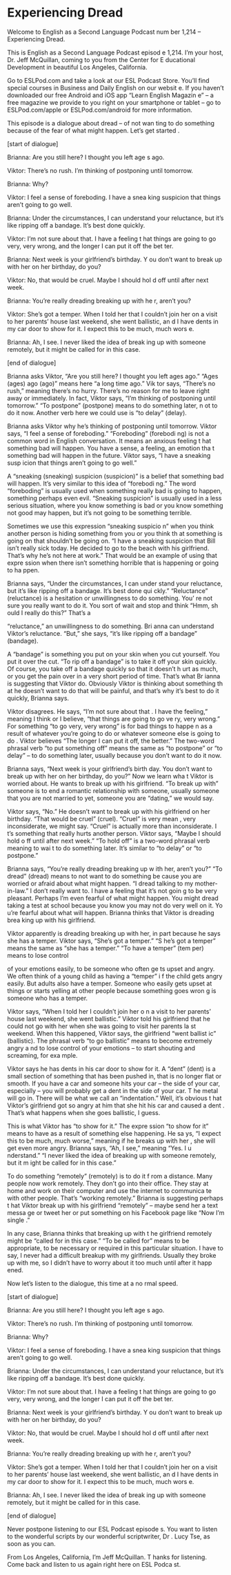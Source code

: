 # Experiencing Dread

Welcome to English as a Second Language Podcast num ber 1,214 – Experiencing Dread.

This is English as a Second Language Podcast episod e 1,214. I’m your host, Dr. Jeff McQuillan, coming to you from the Center for E ducational Development in beautiful Los Angeles, California.

Go to ESLPod.com and take a look at our ESL Podcast  Store. You’ll find special courses in Business and Daily English on our websit e. If you haven’t downloaded our free Android and iOS app “Learn English Magazin e” – a free magazine we provide to you right on your smartphone or tablet –  go to ESLPod.com/apple or ESLPod.com/android for more information.

This episode is a dialogue about dread – of not wan ting to do something because of the fear of what might happen. Let’s get started .

[start of dialogue]

Brianna: Are you still here? I thought you left age s ago.

Viktor: There’s no rush. I’m thinking of postponing  until tomorrow.

Brianna: Why?

Viktor: I feel a sense of foreboding. I have a snea king suspicion that things aren’t going to go well.

Brianna: Under the circumstances, I can understand your reluctance, but it’s like ripping off a bandage. It’s best done quickly.

Viktor: I’m not sure about that. I have a feeling t hat things are going to go very, very wrong, and the longer I can put it off the bet ter.

Brianna: Next week is your girlfriend’s birthday. Y ou don’t want to break up with her on her birthday, do you?

Viktor: No, that would be cruel. Maybe I should hol d off until after next week.

Brianna: You’re really dreading breaking up with he r, aren’t you?

Viktor: She’s got a temper. When I told her that I couldn’t join her on a visit to her parents’ house last weekend, she went ballistic, an d I have dents in my car door to show for it. I expect this to be much, much wors e.

Brianna: Ah, I see. I never liked the idea of break ing up with someone remotely, but it might be called for in this case.

[end of dialogue]

Brianna asks Viktor, “Are you still here? I thought  you left ages ago.” “Ages (ages) ago (ago)” means here “a long time ago.” Vik tor says, “There’s no rush,” meaning there’s no hurry. There’s no reason for me to leave right away or immediately. In fact, Viktor says, “I’m thinking of  postponing until tomorrow.” “To postpone” (postpone) means to do something later, n ot to do it now. Another verb here we could use is “to delay” (delay).

Brianna asks Viktor why he’s thinking of postponing  until tomorrow. Viktor says, “I feel a sense of foreboding.” “Foreboding” (forebodi ng) is not a common word in English conversation. It means an anxious feeling t hat something bad will happen. You have a sense, a feeling, an emotion tha t something bad will happen in the future. Viktor says, “I have a sneaking susp icion that things aren’t going to go well.”

A “sneaking (sneaking) suspicion (suspicion)” is a belief that something bad will happen. It’s very similar to this idea of “forebodi ng.” The word “foreboding” is usually used when something really bad is going to happen, something perhaps even evil. “Sneaking suspicion” is usually used in a less serious situation, where you know something is bad or you know something not  good may happen, but it’s not going to be something terrible.

Sometimes we use this expression “sneaking suspicio n” when you think another person is hiding something from you or you think th at something is going on that shouldn’t be going on. “I have a sneaking suspicion  that Bill isn’t really sick today. He decided to go to the beach with his girlfriend. That’s why he’s not here at work.” That would be an example of using that expre ssion when there isn’t something horrible that is happening or going to ha ppen.

Brianna says, “Under the circumstances, I can under stand your reluctance, but it’s like ripping off a bandage. It’s best done qui ckly.” “Reluctance” (reluctance) is a hesitation or unwillingness to do something. You’ re not sure you really want to do it. You sort of wait and stop and think “Hmm, sh ould I really do this?” That’s a

“reluctance,” an unwillingness to do something. Bri anna can understand Viktor’s reluctance. “But,” she says, “it’s like ripping off  a bandage” (bandage).

 A “bandage” is something you put on your skin when  you cut yourself. You put it over the cut. “To rip off a bandage” is to take it off your skin quickly. Of course, you take off a bandage quickly so that it doesn’t h urt as much, or you get the pain over in a very short period of time. That’s what Br ianna is suggesting that Viktor do. Obviously Viktor is thinking about something th at he doesn’t want to do that will be painful, and that’s why it’s best to do it quickly, Brianna says.

Viktor disagrees. He says, “I’m not sure about that . I have the feeling,” meaning I think or I believe, “that things are going to go ve ry, very wrong.” For something “to go very, very wrong” is for bad things to happe n as a result of whatever you’re going to do or whatever someone else is going to do . Viktor believes “The longer I can put it off, the better.” The two-word phrasal  verb “to put something off” means the same as “to postpone” or “to delay” – to do something later, usually because you don’t want to do it now.

Brianna says, “Next week is your girlfriend’s birth day. You don’t want to break up with her on her birthday, do you?” Now we learn wha t Viktor is worried about. He wants to break up with his girlfriend. “To break up  with” someone is to end a romantic relationship with someone, usually someone  that you are not married to yet, someone you are “dating,” we would say.

Viktor says, “No.” He doesn’t want to break up with  his girlfriend on her birthday. “That would be cruel” (cruel). “Cruel” is very mean , very inconsiderate, we might say. “Cruel” is actually more than inconsiderate. I t’s something that really hurts another person. Viktor says, “Maybe I should hold o ff until after next week.” “To hold off” is a two-word phrasal verb meaning to wai t to do something later. It’s similar to “to delay” or “to postpone.”

Brianna says, “You’re really dreading breaking up w ith her, aren’t you?” “To dread” (dread) means to not want to do something be cause you are worried or afraid about what might happen. “I dread talking to  my mother-in-law.” I don’t really want to. I have a feeling that it’s not goin g to be very pleasant. Perhaps I’m even fearful of what might happen. You might dread taking a test at school because you know you may not do very well on it. Yo u’re fearful about what will happen. Brianna thinks that Viktor is dreading brea king up with his girlfriend.

Viktor apparently is dreading breaking up with her,  in part because he says she has a temper. Viktor says, “She’s got a temper.” “S he’s got a temper” means the same as “she has a temper.” “To have a temper” (tem per) means to lose control

of your emotions easily, to be someone who often ge ts upset and angry. We often think of a young child as having a “temper” i f the child gets angry easily. But adults also have a temper. Someone who easily gets upset at things or starts yelling at other people because something goes wron g is someone who has a temper.

Viktor says, “When I told her I couldn’t join her o n a visit to her parents’ house last weekend, she went ballistic.” Viktor told his girlfriend that he could not go with her when she was going to visit her parents la st weekend. When this happened, Viktor says, the girlfriend “went ballist ic” (ballistic). The phrasal verb “to go ballistic” means to become extremely angry a nd to lose control of your emotions – to start shouting and screaming, for exa mple.

Viktor says he has dents in his car door to show for it. A “dent” (dent) is a small section of something that has been pushed in, that is no longer flat or smooth. If you have a car and someone hits your car – the side  of your car, especially – you will probably get a dent in the side of your car. T he metal will go in. There will be what we call an “indentation.” Well, it’s obvious t hat Viktor’s girlfriend got so angry at him that she hit his car and caused a dent . That’s what happens when she goes ballistic, I guess.

This is what Viktor has “to show for it.” The expre ssion “to show for it” means to have as a result of something else happening. He sa ys, “I expect this to be much, much worse,” meaning if he breaks up with her , she will get even more angry. Brianna says, “Ah, I see,” meaning “Yes. I u nderstand.” “I never liked the idea of breaking up with someone remotely, but it m ight be called for in this case.”

To do something “remotely” (remotely) is to do it f rom a distance. Many people now work remotely. They don’t go into their office.  They stay at home and work on their computer and use the internet to communica te with other people. That’s “working remotely.” Brianna is suggesting perhaps t hat Viktor break up with his girlfriend “remotely” – maybe send her a text messa ge or tweet her or put something on his Facebook page like “Now I’m single .”

In any case, Brianna thinks that breaking up with t he girlfriend remotely might be “called for in this case.” “To be called for” means  to be appropriate, to be necessary or required in this particular situation.  I have to say, I never had a difficult breakup with my girlfriends. Usually they  broke up with me, so I didn’t have to worry about it too much until after it happ ened.

Now let’s listen to the dialogue, this time at a no rmal speed.

 [start of dialogue]

Brianna: Are you still here? I thought you left age s ago.

Viktor: There’s no rush. I’m thinking of postponing  until tomorrow.

Brianna: Why?

Viktor: I feel a sense of foreboding. I have a snea king suspicion that things aren’t going to go well.

Brianna: Under the circumstances, I can understand your reluctance, but it’s like ripping off a bandage. It’s best done quickly.

Viktor: I’m not sure about that. I have a feeling t hat things are going to go very, very wrong, and the longer I can put it off the bet ter.

Brianna: Next week is your girlfriend’s birthday. Y ou don’t want to break up with her on her birthday, do you?

Viktor: No, that would be cruel. Maybe I should hol d off until after next week.

Brianna: You’re really dreading breaking up with he r, aren’t you?

Viktor: She’s got a temper. When I told her that I couldn’t join her on a visit to her parents’ house last weekend, she went ballistic, an d I have dents in my car door to show for it. I expect this to be much, much wors e.

Brianna: Ah, I see. I never liked the idea of break ing up with someone remotely, but it might be called for in this case.

[end of dialogue]

Never postpone listening to our ESL Podcast episode s. You want to listen to the wonderful scripts by our wonderful scriptwriter, Dr . Lucy Tse, as soon as you can.

From Los Angeles, California, I’m Jeff McQuillan. T hanks for listening. Come back and listen to us again right here on ESL Podca st.

